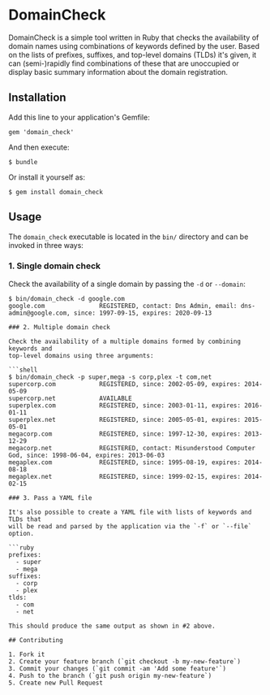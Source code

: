 # DomainCheck

DomainCheck is a simple tool written in Ruby that checks the availability of
domain names using combinations of keywords defined by the user.  Based on
the lists of prefixes, suffixes, and top-level domains (TLDs) it's given,
it can (semi-)rapidly find combinations of these that are unoccupied or
display basic summary information about the domain registration.


## Installation

Add this line to your application's Gemfile:

    gem 'domain_check'

And then execute:

    $ bundle

Or install it yourself as:

    $ gem install domain_check

## Usage

The `domain_check` executable is located in the `bin/` directory and can be
invoked in three ways:

### 1. Single domain check

Check the availability of a single domain by passing the `-d` or `--domain`:

```shell
$ bin/domain_check -d google.com
google.com               REGISTERED, contact: Dns Admin, email: dns-admin@google.com, since: 1997-09-15, expires: 2020-09-13

### 2. Multiple domain check

Check the availability of a multiple domains formed by combining keywords and
top-level domains using three arguments:

```shell
$ bin/domain_check -p super,mega -s corp,plex -t com,net
supercorp.com            REGISTERED, since: 2002-05-09, expires: 2014-05-09
supercorp.net            AVAILABLE
superplex.com            REGISTERED, since: 2003-01-11, expires: 2016-01-11
superplex.net            REGISTERED, since: 2005-05-01, expires: 2015-05-01
megacorp.com             REGISTERED, since: 1997-12-30, expires: 2013-12-29
megacorp.net             REGISTERED, contact: Misunderstood Computer God, since: 1998-06-04, expires: 2013-06-03
megaplex.com             REGISTERED, since: 1995-08-19, expires: 2014-08-18
megaplex.net             REGISTERED, since: 1999-02-15, expires: 2014-02-15

### 3. Pass a YAML file

It's also possible to create a YAML file with lists of keywords and TLDs that
will be read and parsed by the application via the `-f` or `--file` option.

```ruby
prefixes:
  - super
  - mega
suffixes:
  - corp
  - plex
tlds:
  - com
  - net

This should produce the same output as shown in #2 above.

## Contributing

1. Fork it
2. Create your feature branch (`git checkout -b my-new-feature`)
3. Commit your changes (`git commit -am 'Add some feature'`)
4. Push to the branch (`git push origin my-new-feature`)
5. Create new Pull Request
